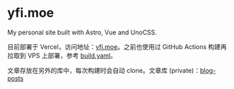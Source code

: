 # yfi.moe

My personal site built with Astro, Vue and UnoCSS.

目前部署于 Vercel，访问地址：[yfi.moe](https://yfi.moe)。之前也使用过 GitHub Actions 构建再拉取到 VPS 上部署，参考 [build.yaml](.github/workflows//build.yaml)。

文章存放在另外的库中，每次构建时会自动 clone。文章库 (private)：[blog-posts](https://github.com/yy4382/blog-posts)
